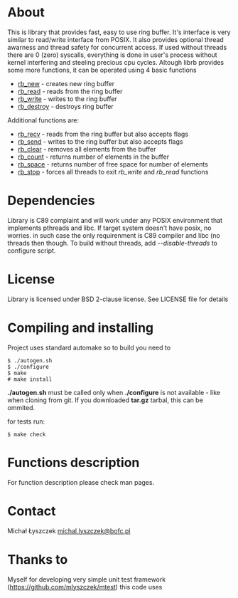 About
=====

This is library that provides fast, easy to use ring buffer. It's interface is
very similar to read/write interface from POSIX. It also provides optional
thread awarness and thread safety for concurrent access. If used without threads
there are 0 (zero) syscalls, everything is done in user's process without kernel
interfering and steeling precious cpu cycles. Altough librb provides
some more functions, it can be operated using 4 basic functions

  * [rb_new](http://librb.kurwinet.pl/manuals/man3/rb_clear.3.html) -
    creates new ring buffer
  * [rb_read](http://librb.kurwinet.pl/manuals/man3/rb_read.3.html) -
    reads from the ring buffer
  * [rb_write](http://librb.kurwinet.pl/manuals/man3/rb_write.3.html) -
     writes to the ring buffer
  * [rb_destroy](http://librb.kurwinet.pl/manuals/man3/rb_destroy.3.html) -
    destroys ring buffer

Additional functions are:

  * [rb_recv](http://librb.kurwinet.pl/manuals/man3/rb_recv.3.html) -
    reads from the ring buffer but also accepts flags
  * [rb_send](http://librb.kurwinet.pl/manuals/man3/rb_send.3.html) -
    writes to the ring buffer but also accepts flags
  * [rb_clear](http://librb.kurwinet.pl/manuals/man3/rb_clear.3.html) -
    removes all elements from the buffer
  * [rb_count](http://librb.kurwinet.pl/manuals/man3/rb_count.3.html) -
    returns number of elements in the buffer
  * [rb_space](http://librb.kurwinet.pl/manuals/man3/rb_space.3.html) -
    returns number of free space for number of elements
  * [rb_stop](http://librb.kurwinet.pl/manuals/man3/rb_stop.3.html) -
    forces all threads to exit *rb_write* and *rb_read* functions

Dependencies
============

Library is C89 complaint and will work under any POSIX environment that
implements pthreads and libc. If target system doesn't have posix, no worries.
in such case the only requirenment is C89 compiler and libc (no threads then
though. To build without threads, add *--disable-threads* to configure script.

License
=======

Library is licensed under BSD 2-clause license. See LICENSE file for details

Compiling and installing
========================

Project uses standard automake so to build you need to

~~~
$ ./autogen.sh
$ ./configure
$ make
# make install
~~~

**./autogen.sh** must be called only when **./configure** is not available -
like when cloning from git. If you downloaded **tar.gz** tarbal, this can be
ommited.

for tests run:

~~~
$ make check
~~~

Functions description
=====================

For function description please check man pages.

Contact
=======

Michał Łyszczek <michal.lyszczek@bofc.pl>

Thanks to
=========

Myself for developing very simple unit test framework
(https://github.com/mlyszczek/mtest) this code uses
